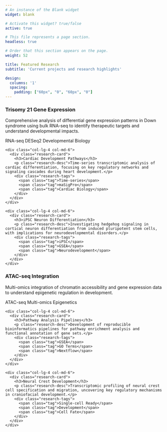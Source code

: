```yaml
---
# An instance of the Blank widget
widget: blank

# Activate this widget? true/false
active: true

# This file represents a page section.
headless: true

# Order that this section appears on the page.
weight: 52

title: Featured Research
subtitle: 'Current projects and research highlights'

design:
  columns: '1'
  spacing:
    padding: ["60px", "0", "60px", "0"]
---
```


<div class="research-highlights">
  <div class="row">
    <div class="col-lg-4 col-md-6">
      <div class="research-card featured">
        <h3>Trisomy 21 Gene Expression</h3>
        <p class="research-desc">Comprehensive analysis of differential gene expression patterns in Down syndrome using bulk RNA-seq to identify therapeutic targets and understand developmental impacts.</p>
        <div class="research-tags">
          <span class="tag">RNA-seq</span>
          <span class="tag">DESeq2</span>
          <span class="tag">Developmental Biology</span>
        </div>
      </div>
    </div>

    <div class="col-lg-4 col-md-6">
      <div class="research-card">
        <h3>Cardiac Development Pathways</h3>
        <p class="research-desc">Time-series transcriptomic analysis of cardiac differentiation, focusing on key regulatory networks and signaling cascades during heart development.</p>
        <div class="research-tags">
          <span class="tag">Time-series</span>
          <span class="tag">maSigPro</span>
          <span class="tag">Cardiac Biology</span>
        </div>
      </div>
    </div>

    <div class="col-lg-4 col-md-6">
      <div class="research-card">
        <h3>iPSC Neuron Differentiation</h3>
        <p class="research-desc">Investigating hedgehog signaling in cortical neuron differentiation from induced pluripotent stem cells, with implications for neurodevelopmental disorders.</p>
        <div class="research-tags">
          <span class="tag">iPSC</span>
          <span class="tag">GSEA</span>
          <span class="tag">Neurodevelopment</span>
        </div>
      </div>
    </div>
  </div>

  <div class="row mt-4">
    <div class="col-lg-4 col-md-6">
      <div class="research-card">
        <h3>ATAC-seq Integration</h3>
        <p class="research-desc">Multi-omics integration of chromatin accessibility and gene expression data to understand epigenetic regulation in development.</p>
        <div class="research-tags">
          <span class="tag">ATAC-seq</span>
          <span class="tag">Multi-omics</span>
          <span class="tag">Epigenetics</span>
        </div>
      </div>
    </div>

    <div class="col-lg-4 col-md-6">
      <div class="research-card">
        <h3>Pathway Analysis Pipelines</h3>
        <p class="research-desc">Development of reproducible bioinformatics pipelines for pathway enrichment analysis and functional annotation of gene sets.</p>
        <div class="research-tags">
          <span class="tag">GSEA</span>
          <span class="tag">GO Terms</span>
          <span class="tag">Nextflow</span>
        </div>
      </div>
    </div>

    <div class="col-lg-4 col-md-6">
      <div class="research-card">
        <h3>Neural Crest Development</h3>
        <p class="research-desc">Transcriptomic profiling of neural crest cell specification and migration, uncovering key regulatory mechanisms in craniofacial development.</p>
        <div class="research-tags">
          <span class="tag">Single-cell Ready</span>
          <span class="tag">Development</span>
          <span class="tag">Cell Fate</span>
        </div>
      </div>
    </div>
  </div>
</div>